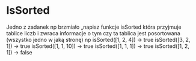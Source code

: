 # IsSorted

Jedno z zadanek np brzmiało „napisz funkcje isSorted która przyjmuje tablice liczb i zwraca informacje o tym czy ta tablica jest posortowana (wszystko jedno w jaką stronę)
np
isSorted([1, 2, 4]) -> true
isSorted([3, 2, 1]) -> true
isSorted([1, 1, 10]) -> true
isSorted([1, 1, 1]) -> true
isSorted([1, 2, 1]) -> false
